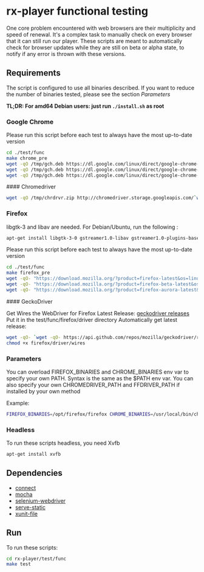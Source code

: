# rx-player functional testing

One core problem encountered with web browsers are their multiplicity and speed of renewal.
It's a complex task to manually check on every browser that it can still run our player.
These scripts are meant to automatically check for browser updates while they are still on beta or alpha state,
to notify if any error is thrown with these versions.

## Requirements

The script is configured to use all binaries described. If you want to reduce the number of binaries tested, please see the section *Parameters*

**TL;DR: For amd64 Debian users: just run `./install.sh` as root**

### Google Chrome

Please run this script before each test to always have the most up-to-date version
```sh
cd ./test/func
make chrome_pre
wget -qO /tmp/gch.deb https://dl.google.com/linux/direct/google-chrome-stable_current_amd64.deb && ar p /tmp/gch.deb data.tar.xz | tar xJ -C ./chrome/stable
wget -qO /tmp/gch.deb https://dl.google.com/linux/direct/google-chrome-beta_current_amd64.deb && ar p /tmp/gch.deb data.tar.xz | tar xJ -C ./chrome/beta
wget -qO /tmp/gch.deb https://dl.google.com/linux/direct/google-chrome-unstable_current_amd64.deb && ar p /tmp/gch.deb data.tar.xz | tar xJ -C ./chrome/unstable
```

#### Chromedriver

```sh
wget -qO /tmp/chrdrvr.zip http://chromedriver.storage.googleapis.com/`wget -qO- http://chromedriver.storage.googleapis.com/LATEST_RELEASE`/chromedriver_linux64.zip && unzip -o /tmp/chrdrvr.zip -d chrome/driver/
```

### Firefox

libgtk-3 and libav are needed. For Debian/Ubuntu, run the following :
```sh
apt-get install libgtk-3-0 gstreamer1.0-libav gstreamer1.0-plugins-base gstreamer1.0-plugins-good gstreamer1.0-x
```

Please run this script before each test to always have the most up-to-date version
```sh
cd ./test/func
make firefox_pre
wget -qO- "https://download.mozilla.org/?product=firefox-latest&os=linux64&lang=en-US" | tar -xj -C ./firefox/stable
wget -qO- "https://download.mozilla.org/?product=firefox-beta-latest&os=linux64&lang=en-US" | tar -xj -C ./firefox/beta
wget -qO- "https://download.mozilla.org/?product=firefox-aurora-latest&os=linux64&lang=en-US" | tar -xj -C ./firefox/unstable
```

#### GeckoDriver

Get Wires the WebDriver for Firefox
Latest Release: [geckodriver releases](https://github.com/mozilla/geckodriver/releases)
Put it in the test/func/firefox/driver directory
Automatically get latest release:
```sh
wget -qO- `wget -qO- https://api.github.com/repos/mozilla/geckodriver/releases | grep -m 1 'browser_download_url.*linux64' | awk '{print $2}' | sed -e 's/"//g'` | tar -zxf - && mv geckodriver firefox/driver/wires
chmod +x firefox/driver/wires
```

### Parameters

You can overload FIREFOX_BINARIES and CHROME_BINARIES env var to specify your own PATH.
Syntax is the same as the $PATH env var.
You can also specify your own CHROMEDRIVER_PATH and FFDRIVER_PATH if installed by your own method

Example:
```sh
FIREFOX_BINARIES=/opt/firefox/firefox CHROME_BINARIES=/usr/local/bin/chrome35/google-chrome make test
```

### Headless

To run these scripts headless, you need Xvfb
```sh
apt-get install xvfb
```

## Dependencies

- [connect](https://github.com/senchalabs/connect)
- [mocha](https://github.com/mochajs/mocha)
- [selenium-webdriver](https://github.com/SeleniumHQ/selenium/tree/master/javascript/node/selenium-webdriver)
- [serve-static](https://github.com/expressjs/serve-static)
- [xunit-file](https://github.com/peerigon/xunit-file)

## Run

To run these scripts:
```sh
cd rx-player/test/func
make test
```
